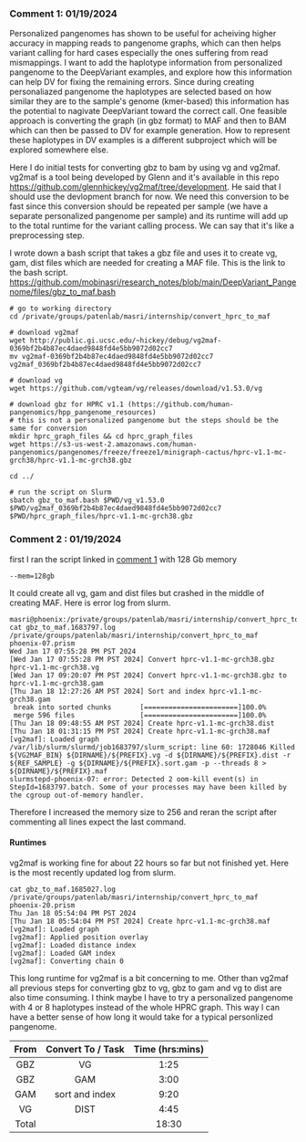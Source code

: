 ### Comment 1: 01/19/2024
Personalized pangenomes has shown to be useful for acheiving higher accuracy in mapping reads to pangenome graphs, which can then helps variant calling for 
hard cases especially the ones suffering from read mismappings. I want to add the haplotype information from personalized pangenome to the DeepVariant examples, and
explore how this information can help DV for fixing the remaining errors. Since during creating personaliazed pangenome the haplotypes are selected based on how
similar they are to the sample's genome (kmer-based) this information has the potential to nagivate DeepVariant toward the correct call.
One feasible approach is converting the graph (in gbz format) to MAF and then to BAM which can then be passed to DV for example generation. How 
to represent these haplotypes in DV examples is a different subproject which will be explored somewhere else. 

Here I do initial tests for converting gbz to bam by using vg and vg2maf. vg2maf is a tool being developed by Glenn and it's available in this repo https://github.com/glennhickey/vg2maf/tree/development.
He said that I should use the devlopment branch for now. We need this conversion to be fast since this conversion should be repeated per sample (we have a 
separate personalized pangenome per sample) and its runtime will add up to the total runtime for the variant calling process. We can say that it's 
like a preprocessing step.

I wrote down a bash script that takes a gbz file and uses it to create vg, gam, dist files which are needed for creating a MAF file. This is the link to the bash script.
https://github.com/mobinasri/research_notes/blob/main/DeepVariant_Pangenome/files/gbz_to_maf.bash

```
# go to working directory
cd /private/groups/patenlab/masri/internship/convert_hprc_to_maf

# download vg2maf
wget http://public.gi.ucsc.edu/~hickey/debug/vg2maf-0369bf2b4b87ec4daed9848fd4e5bb9072d02cc7
mv vg2maf-0369bf2b4b87ec4daed9848fd4e5bb9072d02cc7 vg2maf_0369bf2b4b87ec4daed9848fd4e5bb9072d02cc7

# download vg
wget https://github.com/vgteam/vg/releases/download/v1.53.0/vg

# download gbz for HPRC v1.1 (https://github.com/human-pangenomics/hpp_pangenome_resources)
# this is not a personalized pangenome but the steps should be the same for conversion
mkdir hprc_graph_files && cd hprc_graph_files
wget https://s3-us-west-2.amazonaws.com/human-pangenomics/pangenomes/freeze/freeze1/minigraph-cactus/hprc-v1.1-mc-grch38/hprc-v1.1-mc-grch38.gbz

cd ../

# run the script on Slurm
sbatch gbz_to_maf.bash $PWD/vg_v1.53.0 $PWD/vg2maf_0369bf2b4b87ec4daed9848fd4e5bb9072d02cc7 $PWD/hprc_graph_files/hprc-v1.1-mc-grch38.gbz

```

### Comment 2 : 01/19/2024

first I ran the script linked in [comment 1](https://github.com/mobinasri/research_notes/blob/main/DeepVariant_Pangenome/Explore_vg2maf_for_creating_a_pangenome_bam_file_for_DV.md#comment-1-01192024) with 128 Gb memory
```
--mem=128gb
```
It could create all vg, gam and dist files but crashed in the middle of creating MAF. Here is error log from slurm.
```
masri@phoenix:/private/groups/patenlab/masri/internship/convert_hprc_to_maf$ cat gbz_to_maf.1683797.log
/private/groups/patenlab/masri/internship/convert_hprc_to_maf
phoenix-07.prism
Wed Jan 17 07:55:28 PM PST 2024
[Wed Jan 17 07:55:28 PM PST 2024] Convert hprc-v1.1-mc-grch38.gbz hprc-v1.1-mc-grch38.vg
[Wed Jan 17 09:20:07 PM PST 2024] Convert hprc-v1.1-mc-grch38.gbz to hprc-v1.1-mc-grch38.gam
[Thu Jan 18 12:27:26 AM PST 2024] Sort and index hprc-v1.1-mc-grch38.gam
 break into sorted chunks       [=======================]100.0%
 merge 596 files                [=======================]100.0%
[Thu Jan 18 09:48:55 AM PST 2024] Create hprc-v1.1-mc-grch38.dist
[Thu Jan 18 01:31:15 PM PST 2024] Create hprc-v1.1-mc-grch38.maf
[vg2maf]: Loaded graph
/var/lib/slurm/slurmd/job1683797/slurm_script: line 60: 1728046 Killed                  ${VG2MAF_BIN} ${DIRNAME}/${PREFIX}.vg -d ${DIRNAME}/${PREFIX}.dist -r ${REF_SAMPLE} -g ${DIRNAME}/${PREFIX}.sort.gam -p --threads 8 > ${DIRNAME}/${PREFIX}.maf
slurmstepd-phoenix-07: error: Detected 2 oom-kill event(s) in StepId=1683797.batch. Some of your processes may have been killed by the cgroup out-of-memory handler.
```

Therefore I increased the memory size to 256 and reran the script after commenting all lines expect the last command. 

#### Runtimes
vg2maf is working fine for about 22 hours so far but not finished yet. Here is the most recently updated log from slurm.
```
cat gbz_to_maf.1685027.log
/private/groups/patenlab/masri/internship/convert_hprc_to_maf
phoenix-20.prism
Thu Jan 18 05:54:04 PM PST 2024
[Thu Jan 18 05:54:04 PM PST 2024] Create hprc-v1.1-mc-grch38.maf
[vg2maf]: Loaded graph
[vg2maf]: Applied position overlay
[vg2maf]: Loaded distance index
[vg2maf]: Loaded GAM index
[vg2maf]: Converting chain 0
```
This long runtime for vg2maf is a bit concerning to me. Other than vg2maf all previous steps for converting gbz to vg, gbz to gam and vg to dist are also time consuming. I think maybe I have to try a personalized pangenome with 4 or 8 haplotypes instead of the whole HPRC graph. This way I can have a better sense of how long it would take for a typical personlized pangenome.

| From | Convert To / Task    | Time (hrs:mins)    |
| :---:   | :---: | :---: |
| GBZ | VG   | 1:25   |
| GBZ | GAM   | 3:00   |
| GAM | sort and index   | 9:20  |
| VG | DIST   | 4:45   |
| Total |    | 18:30  |
